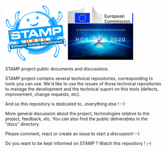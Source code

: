 ![Docs-Forum - STAMP Product - European Commission - H2020](docs/images/logo_readme_md.png)


STAMP project public documents and discussions.

STAMP project contains several technical repositories, corresponding to tools you can use.
We'd like to use the issues of those technical repositories to manage the development and the technical suport on this tools (defects, improvement, change requests, etc).

And so this repository is dedicated to...everything else ! :-)

More general discussion about the project, technologies relative to the project, feedback, etc. You can also find the public deliverables in the "docs" directory.

Please comment, react or create an issue to start a discussion! :-)

Do you want to be kept informed on STAMP ? Watch this repository ! ;-)
